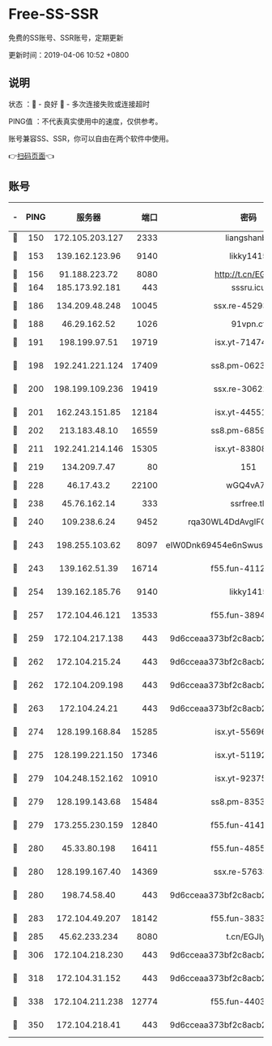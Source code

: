 # Free-SS-SSR

免费的SS账号、SSR账号，定期更新

更新时间：2019-04-06 10:52 +0800

## 说明

状态     ：🙂 - 良好 🙁 - 多次连接失败或连接超时

PING值   ：不代表真实使用中的速度，仅供参考。

账号兼容SS、SSR，你可以自由在两个软件中使用。

👉[扫码页面](https://liesauer.github.io/Free-SS-SSR/)👈

## 账号

|-|PING|服务器|端口|密码|加密方式|区域|
|:----:|:----:|:-----:|-----:|:----:|:----:|:----:|
|🙂|150|172.105.203.127|2333|liangshanbo|chacha20|JP|
|🙂|153|139.162.123.96|9140|likky1415|aes-256-cfb|JP|
|🙂|156|91.188.223.72|8080|http://t.cn/EGJIyrl|rc4-md5|RU|
|🙂|164|185.173.92.181|443|sssru.icu|rc4-md5|RU|
|🙂|186|134.209.48.248|10045|ssx.re-45293607|aes-256-cfb|US|
|🙂|188|46.29.162.52|1026|91vpn.cf|rc4-md5|RU|
|🙂|191|198.199.97.51|19719|isx.yt-71474069|aes-256-cfb|US|
|🙂|198|192.241.221.124|17409|ss8.pm-06236713|aes-256-cfb|US|
|🙂|200|198.199.109.236|19419|ssx.re-30622705|aes-256-cfb|US|
|🙂|201|162.243.151.85|12184|isx.yt-44551935|aes-256-cfb|US|
|🙂|202|213.183.48.10|16559|ss8.pm-68592266|rc4-md5|RU|
|🙂|211|192.241.214.146|15305|isx.yt-83808561|aes-256-cfb|US|
|🙂|219|134.209.7.47|80|151|chacha20|US|
|🙂|228|46.17.43.2|22100|wGQ4vA7D|aes-256-gcm|RU|
|🙂|238|45.76.162.14|333|ssrfree.tk|rc4|SG|
|🙂|240|109.238.6.24|9452|rqa30WL4DdAvgIFG6Fs3znzTa|aes-256-cfb|FR|
|🙂|243|198.255.103.62|8097|eIW0Dnk69454e6nSwuspv9DmS201tQ0D|aes-256-cfb|US|
|🙂|243|139.162.51.39|16714|f55.fun-41127921|aes-256-cfb|SG|
|🙂|254|139.162.185.76|9140|likky1415|aes-256-cfb|DE|
|🙂|257|172.104.46.121|13533|f55.fun-38943433|aes-256-cfb|SG|
|🙂|259|172.104.217.138|443|9d6cceaa373bf2c8acb22e60b6a58be6|aes-256-cfb|US|
|🙂|262|172.104.215.24|443|9d6cceaa373bf2c8acb22e60b6a58be6|aes-256-cfb|US|
|🙂|262|172.104.209.198|443|9d6cceaa373bf2c8acb22e60b6a58be6|aes-256-cfb|US|
|🙂|263|172.104.24.21|443|9d6cceaa373bf2c8acb22e60b6a58be6|aes-256-cfb|US|
|🙂|274|128.199.168.84|15285|isx.yt-55696582|aes-256-cfb|SG|
|🙂|275|128.199.221.150|17346|isx.yt-51192265|aes-256-cfb|SG|
|🙂|279|104.248.152.162|10910|isx.yt-92375658|aes-256-cfb|SG|
|🙂|279|128.199.143.68|15484|ss8.pm-83534389|aes-256-cfb|SG|
|🙂|279|173.255.230.159|12840|f55.fun-41413045|aes-256-cfb|US|
|🙂|280|45.33.80.198|16411|f55.fun-48556227|aes-256-cfb|US|
|🙂|280|128.199.167.40|14369|ssx.re-57633451|aes-256-cfb|SG|
|🙂|280|198.74.58.40|443|9d6cceaa373bf2c8acb22e60b6a58be6|aes-256-cfb|US|
|🙂|283|172.104.49.207|18142|f55.fun-38335562|aes-256-cfb|SG|
|🙂|285|45.62.233.234|8080|t.cn/EGJIyrl|rc4-md5|CA|
|🙂|306|172.104.218.230|443|9d6cceaa373bf2c8acb22e60b6a58be6|aes-256-cfb|US|
|🙂|318|172.104.31.152|443|9d6cceaa373bf2c8acb22e60b6a58be6|aes-256-cfb|US|
|🙂|338|172.104.211.238|12774|f55.fun-44032387|aes-256-cfb|US|
|🙂|350|172.104.218.41|443|9d6cceaa373bf2c8acb22e60b6a58be6|aes-256-cfb|US|
